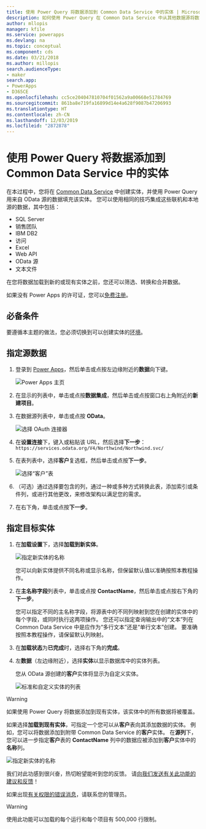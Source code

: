 ```yaml
---
title: 使用 Power Query 将数据添加到 Common Data Service 中的实体 | Microsoft Docs
description: 如何使用 Power Query 在 Common Data Service 中从其他数据源将数据添加到新的或现有实体的分步说明。
author: mllopis
manager: kfile
ms.service: powerapps
ms.devlang: na
ms.topic: conceptual
ms.component: cds
ms.date: 03/21/2018
ms.author: millopis
search.audienceType:
- maker
search.app:
- PowerApps
- D365CE
ms.openlocfilehash: cc5ce204047810704f01562a9a00668e51784769
ms.sourcegitcommit: 861ba8e719fa16899d14e4a628f9087b47206993
ms.translationtype: HT
ms.contentlocale: zh-CN
ms.lasthandoff: 12/03/2019
ms.locfileid: "2872878"
---
```

# <a name="add-data-to-an-entity-in-common-data-service-by-using-power-query"></a>使用 Power Query 将数据添加到 Common Data Service 中的实体
在本过程中，您将在 [Common Data Service](data-platform-intro.md) 中创建实体，并使用 Power Query 用来自 OData 源的数据填充该实体。 您可以使用相同的技巧集成这些联机和本地源的数据，其中包括：

* SQL Server
* 销售团队
* IBM DB2
* 访问
* Excel
* Web API
* OData 源
* 文本文件

在您将数据加载到新的或现有实体之前，您还可以筛选、转换和合并数据。

如果没有 Power Apps 的许可证，您可以[免费注册](../signup-for-powerapps.md)。

## <a name="prerequisites"></a>必备条件
要遵循本主题的做法，您必须切换到可以创建实体的[环境](../canvas-apps/working-with-environments.md)。

## <a name="specify-the-source-data"></a>指定源数据

1. 登录到 [Power Apps](https://make.powerapps.com/?utm_source=padocs&utm_medium=linkinadoc&utm_campaign=referralsfromdoc)，然后单击或点按左边缘附近的**数据**向下键。

    ![Power Apps 主页](./media/data-platform-cds-newentity-pq/sign-in.png)

1. 在显示的列表中，单击或点按**数据集成**，然后单击或点按窗口右上角附近的**新建项目**。

1. 在数据源列表中，单击或点按 **OData**。

    ![选择 OAuth 连接器](./media/data-platform-cds-newentity-pq/choose-odata.png)

1. 在**设置连接**下，键入或粘贴该 URL，然后选择**下一步**：<br>
`https://services.odata.org/V4/Northwind/Northwind.svc/`

1. 在表列表中，选择**客户**复选框，然后单击或点按**下一步**。

    ![选择“客户”表](./media/data-platform-cds-newentity-pq/select-table.png)

1. （可选）通过选择要包含的列，通过一种或多种方式转换此表，添加索引或条件列，或进行其他更改，来修改架构以满足您的需求。

1. 在右下角，单击或点按**下一步**。

## <a name="specify-the-target-entity"></a>指定目标实体
1. 在**加载设置**下，选择**加载到新实体**。

    ![指定新实体的名称](./media/data-platform-cds-newentity-pq/new-entity-name.png)

    您可以向新实体提供不同名称或显示名称，但保留默认值以准确按照本教程操作。

1. 在**主名称字段**列表中，单击或点按 **ContactName**，然后单击或点按右下角的**下一步**。

    您可以指定不同的主名称字段，将源表中的不同列映射到您在创建的实体中的每个字段，或同时执行这两项操作。 您还可以指定查询输出中的“文本”列在 Common Data Service 中是应作为“多行文本”还是“单行文本”创建。 要准确按照本教程操作，请保留默认列映射。

1. 在**加载状态**为**已完成**时，选择右下角的**完成**。

1. 左**数据**（左边缘附近），选择**实体**以显示数据库中的实体列表。

    您从 OData 源创建的**客户**实体将显示为自定义实体。

    ![标准和自定义实体的列表](./media/data-platform-cds-newentity-pq/entity-list.png)

> [!WARNING]
> 如果使用 Power Query 将数据添加到现有实体，该实体中的所有数据将被覆盖。

如果选择**加载到现有实体**，可指定一个您可以从**客户**表向其添加数据的实体。 例如，您可以将数据添加到附带 Common Data Service 的**客户**实体。 在**源列**下，您可以进一步指定**客户**表的 **ContactName** 列中的数据应被添加到**客户**实体中的**名称**列。

![指定新实体的名称](./media/data-platform-cds-newentity-pq/existing-entity.png)

我们对此功感到很兴奋，热切盼望能听到您的反馈。 请[向我们发送有关此功能的建议和反馈](https://powerusers.microsoft.com/t5/PowerApps-Community/ct-p/PowerApps1)！

如果出现[有关权限的错误消息](data-platform-cds-newentity-troubleshooting-mashup.md)，请联系您的管理员。

> [!WARNING]
> 使用此功能可以加载的每个运行和每个项目有 500,000 行限制。
